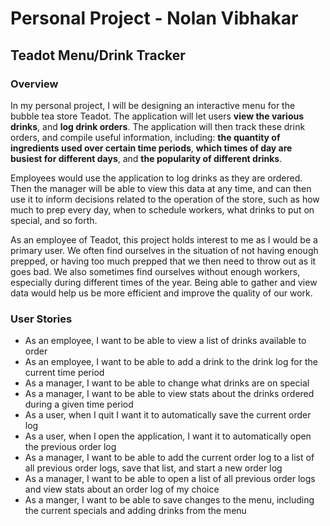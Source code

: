 # Personal Project - Nolan Vibhakar

## Teadot Menu/Drink Tracker

### Overview

In my personal project, I will be designing an interactive menu for the bubble tea store Teadot. The application
will let users **view the various drinks**, and **log drink orders**. The application will then track these drink
orders, and compile useful information, including: **the quantity of ingredients used over certain time periods**,
**which times of day are busiest for different days**, and **the popularity of different drinks**.

Employees would use the application to log drinks as they are ordered. Then the manager will be able to view this
data at any time, and can then use it to inform decisions related to the operation of the store, such as how much
to prep every day, when to schedule workers, what drinks to put on special, and so forth.

As an employee of Teadot, this project holds interest to me as I would be a primary user. We often find ourselves
in the situation of not having enough prepped, or having too much prepped that we then need to throw out as it
goes bad. We also sometimes find ourselves without enough workers, especially during different times of the year.
Being able to gather and view data would help us be more efficient and improve the quality of our work.

### User Stories
- As an employee, I want to be able to view a list of drinks available to order
- As an employee, I want to be able to add a drink to the drink log for the current time period
- As a manager, I want to be able to change what drinks are on special
- As a manager, I want to be able to view stats about the drinks ordered during a given time period
- As a user, when I quit I want it to automatically save the current order log
- As a user, when I open the application, I want it to automatically open the previous order log
- As a manager, I want to be able to add the current order log to a list of all previous order logs, save that list, and start a new order log
- As a manager, I want to be able to open a list of all previous order logs and view stats about an order log of my choice
- As a manger, I want to be able to save changes to the menu, including the current specials and adding drinks from the menu
